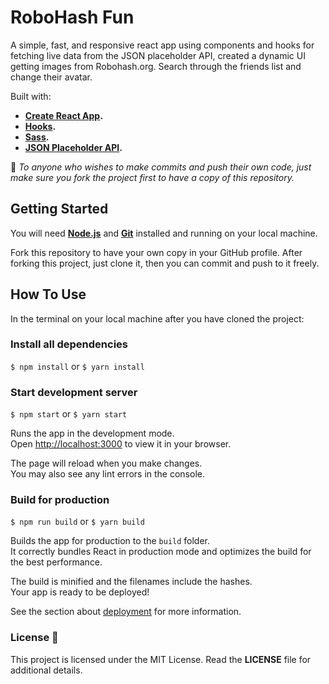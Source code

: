 # RoboHash Fun

A simple, fast, and responsive react app using components and hooks for fetching live data from the JSON placeholder API, created a dynamic UI getting images from Robohash.org. Search through the friends list and change their avatar.

Built with:

- **[Create React App](https://github.com/facebook/create-react-app).**
- **[Hooks](https://reactjs.org/docs/hooks-intro.html).**
- **[Sass](https://sass-lang.com/).**
- **[JSON Placeholder API](https://jsonplaceholder.typicode.com/).**

:triangular_flag_on_post: *To anyone who wishes to make commits and push their own code, just make sure you fork the project first to have a copy of this repository.*

## Getting Started

You will need **[Node.js](https://nodejs.org/en/download/)** and **[Git](https://git-scm.com/)** installed and running on your local machine.

Fork this repository to have your own copy in your GitHub profile. After forking this project, just clone it, then you can commit and push to it freely.

## How To Use

In the terminal on your local machine after you have cloned the project:

### Install all dependencies

`$ npm install` or `$ yarn install`

### Start development server

`$ npm start` or `$ yarn start`

Runs the app in the development mode.\
Open [http://localhost:3000](http://localhost:3000) to view it in your browser.

The page will reload when you make changes.\
You may also see any lint errors in the console.

### Build for production

`$ npm run build` or `$ yarn build`

Builds the app for production to the `build` folder.\
It correctly bundles React in production mode and optimizes the build for the best performance.

The build is minified and the filenames include the hashes.\
Your app is ready to be deployed!

See the section about [deployment](https://facebook.github.io/create-react-app/docs/deployment) for more information.

### License :page_with_curl:

This project is licensed under the MIT License. Read the **LICENSE** file for additional details.
